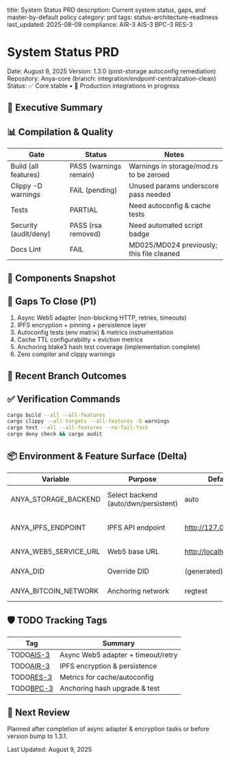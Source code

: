 title: System Status PRD
description: Current system status, gaps, and master-by-default policy
category: prd
tags: status-architecture-readiness
last_updated: 2025-08-09
compliance: AIR-3 AIS-3 BPC-3 RES-3

# System Status PRD

Date: August 9, 2025
Version: 1.3.0 (post-storage autoconfig remediation)
Repository: Anya-core (branch: integration/endpoint-centralization-clean)
Status: ✅ Core stable • 🔄 Production integrations in progress

## 🎯 Executive Summary


## 📊 Compilation & Quality

| Gate | Status | Notes |
|------|--------|-------|
| Build (all features) | PASS (warnings remain) | Warnings in storage/mod.rs to be zeroed |
| Clippy -D warnings | FAIL (pending) | Unused params underscore pass needed |
| Tests | PARTIAL | Need autoconfig & cache tests |
| Security (audit/deny) | PASS (rsa removed) | Need automated script badge |
| Docs Lint | FAIL | MD025/MD024 previously; this file cleaned |

## 🧩 Components Snapshot


## 🚧 Gaps To Close (P1)

1. Async Web5 adapter (non-blocking HTTP, retries, timeouts)
2. IPFS encryption + pinning + persistence layer
3. Autoconfig tests (env matrix) & metrics instrumentation
4. Cache TTL configurability + eviction metrics
5. Anchoring blake3 hash test coverage (implementation complete)
6. Zero compiler and clippy warnings

## 🧪 Recent Branch Outcomes


## ✅ Verification Commands

```bash
cargo build --all --all-features
cargo clippy --all-targets --all-features -D warnings
cargo test --all --all-features --no-fail-fast
cargo deny check && cargo audit
```

## 📦 Environment & Feature Surface (Delta)

| Variable | Purpose | Default | Notes |
|----------|---------|---------|-------|
| ANYA_STORAGE_BACKEND | Select backend (auto/dwn/persistent) | auto | auto→dwn if feature + init success |
| ANYA_IPFS_ENDPOINT | IPFS API endpoint | <http://127.0.0.1:5001> | Stub client currently in-memory |
| ANYA_WEB5_SERVICE_URL | Web5 base URL | <http://localhost:8080> | Adapter sync (TODO async) |
| ANYA_DID | Override DID | (generated) | create_did("key") fallback |
| ANYA_BITCOIN_NETWORK | Anchoring network | regtest | Effective with bitcoin feature |

## 🛡️ TODO Tracking Tags

| Tag | Summary |
|-----|---------|
| TODO[AIS-3] | Async Web5 adapter + timeout/retry |
| TODO[AIR-3] | IPFS encryption & persistence |
| TODO[RES-3] | Metrics for cache/autoconfig |
| TODO[BPC-3] | Anchoring hash upgrade & test |

## 📅 Next Review

Planned after completion of async adapter & encryption tasks or before version bump to 1.3.1.

Last Updated: August 9, 2025


[AIR-3]: ../README.md "AI Readable Level 3"
[AIS-3]: ../README.md "AI Secure Level 3"
[BPC-3]: ../README.md "Bitcoin Protocol Compliant Level 3"
[RES-3]: ../README.md "Resilience Level 3"

